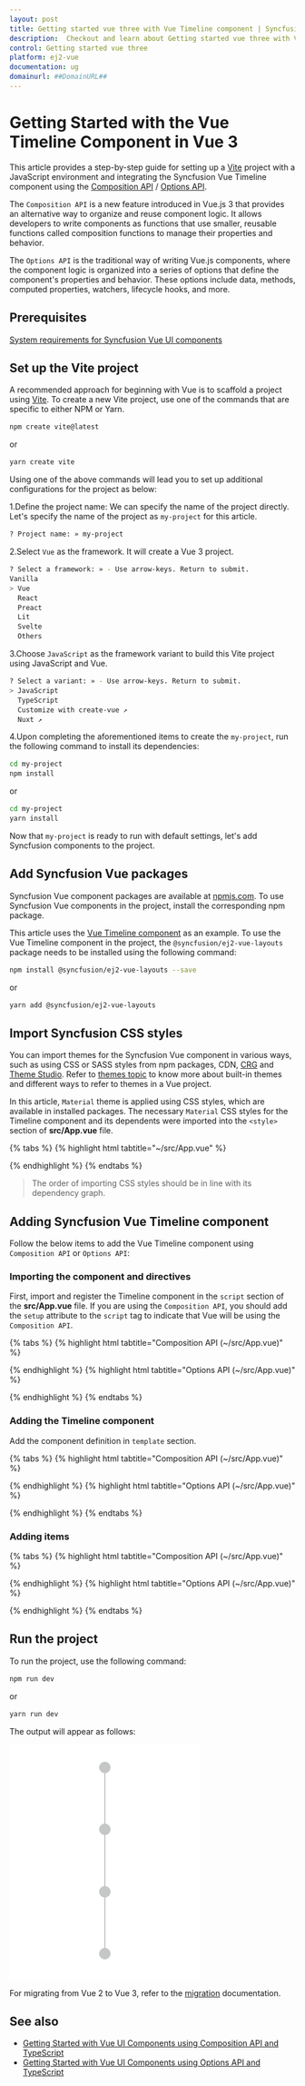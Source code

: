```yaml
---
layout: post
title: Getting started vue three with Vue Timeline component | Syncfusion
description:  Checkout and learn about Getting started vue three with Vue Timeline component of Syncfusion Essential JS 2 and more details.
control: Getting started vue three 
platform: ej2-vue
documentation: ug
domainurl: ##DomainURL##
---
```


# Getting Started with the Vue Timeline Component in Vue 3

This article provides a step-by-step guide for setting up a [Vite](https://vitejs.dev/) project with a JavaScript environment and integrating the Syncfusion Vue Timeline component using the [Composition API](https://vuejs.org/guide/introduction.html#composition-api) / [Options API](https://vuejs.org/guide/introduction.html#options-api).

The `Composition API` is a new feature introduced in Vue.js 3 that provides an alternative way to organize and reuse component logic. It allows developers to write components as functions that use smaller, reusable functions called composition functions to manage their properties and behavior.

The `Options API` is the traditional way of writing Vue.js components, where the component logic is organized into a series of options that define the component's properties and behavior. These options include data, methods, computed properties, watchers, lifecycle hooks, and more.

## Prerequisites

[System requirements for Syncfusion Vue UI components](https://ej2.syncfusion.com/vue/documentation/system-requirements/)

## Set up the Vite project

A recommended approach for beginning with Vue is to scaffold a project using [Vite](https://vitejs.dev/). To create a new Vite project, use one of the commands that are specific to either NPM or Yarn.

```bash
npm create vite@latest
```

or

```bash
yarn create vite
```

Using one of the above commands will lead you to set up additional configurations for the project as below:

1.Define the project name: We can specify the name of the project directly. Let's specify the name of the project as `my-project` for this article.

```bash
? Project name: » my-project
```

2.Select `Vue` as the framework. It will create a Vue 3 project.

```bash
? Select a framework: » - Use arrow-keys. Return to submit.
Vanilla
> Vue
  React
  Preact
  Lit
  Svelte
  Others
```

3.Choose `JavaScript` as the framework variant to build this Vite project using JavaScript and Vue.

```bash
? Select a variant: » - Use arrow-keys. Return to submit.
> JavaScript
  TypeScript
  Customize with create-vue ↗
  Nuxt ↗
```

4.Upon completing the aforementioned items to create the `my-project`, run the following command to install its dependencies:

```bash
cd my-project
npm install
```

or

```bash
cd my-project
yarn install
```

Now that `my-project` is ready to run with default settings, let's add Syncfusion components to the project.

## Add Syncfusion Vue packages

Syncfusion Vue component packages are available at [npmjs.com](https://www.npmjs.com/search?q=ej2-vue). To use Syncfusion Vue components in the project, install the corresponding npm package.

This article uses the [Vue Timeline component](https://www.syncfusion.com/vue-components/vue-Timeline) as an example. To use the Vue Timeline component in the project, the `@syncfusion/ej2-vue-layouts` package needs to be installed using the following command:

```bash
npm install @syncfusion/ej2-vue-layouts --save
```

or

```bash
yarn add @syncfusion/ej2-vue-layouts
```

## Import Syncfusion CSS styles

You can import themes for the Syncfusion Vue component in various ways, such as using CSS or SASS styles from npm packages, CDN, [CRG](https://ej2.syncfusion.com/javascript/documentation/common/custom-resource-generator/) and [Theme Studio](https://ej2.syncfusion.com/vue/documentation/appearance/theme-studio/). Refer to [themes topic](https://ej2.syncfusion.com/vue/documentation/appearance/theme/) to know more about built-in themes and different ways to refer to themes in a Vue project.

In this article, `Material` theme is applied using CSS styles, which are available in installed packages. The necessary `Material` CSS styles for the Timeline component and its dependents were imported into the `<style>` section of **src/App.vue** file.

{% tabs %}
{% highlight html tabtitle="~/src/App.vue" %}

<style>
  @import '../node_modules/@syncfusion/ej2-base/styles/material.css';
  @import '../node_modules/@syncfusion/ej2-vue-layouts/styles/material.css';
</style>

{% endhighlight %}
{% endtabs %}

> The order of importing CSS styles should be in line with its dependency graph.

## Adding Syncfusion Vue Timeline component

Follow the below items to add the Vue Timeline component using `Composition API` or `Options API`:

### Importing the component and directives

First, import and register the Timeline component in the `script` section of the **src/App.vue** file. If you are using the `Composition API`, you should add the `setup` attribute to the `script` tag to indicate that Vue will be using the `Composition API`.

{% tabs %}
{% highlight html tabtitle="Composition API (~/src/App.vue)" %}

<script setup>
    import { TimelineComponent as EjsTimeline, ItemsDirective as EItems, ItemDirective as EItem  } from "@syncfusion/ej2-vue-layouts";
</script>

{% endhighlight %}
{% highlight html tabtitle="Options API (~/src/App.vue)" %}

<script>
import { TimelineComponent, ItemsDirective, ItemDirective } from "@syncfusion/ej2-vue-layouts";
export default {
    components: {
      'ejs-timeline': TimelineComponent,
      "e-items": ItemsDirective,
      "e-item": ItemDirective
    }
};
</script>   
{% endhighlight %}
{% endtabs %}

### Adding the Timeline component

Add the component definition in `template` section.

{% tabs %}
{% highlight html tabtitle="Composition API (~/src/App.vue)" %}

<template>
  <ejs-timeline id="timeline"></ejs-timeline>
</template>

<script setup>
  import { TimelineComponent as EjsTimeline } from "@syncfusion/ej2-vue-layouts";
</script>

<style>
  @import "../node_modules/@syncfusion/ej2-base/styles/material.css";
  @import "../node_modules/@syncfusion/ej2-vue-layouts/styles/material.css";
</style>
{% endhighlight %}
{% highlight html tabtitle="Options API (~/src/App.vue)" %}

<template>
  <ejs-timeline id="timeline"></ejs-timeline>
</template>

<script>
import { TimelineComponent } from "@syncfusion/ej2-vue-layouts";
export default {
    components: {
      'ejs-timeline': TimelineComponent
    }
};
</script>
<style>
  @import "../node_modules/@syncfusion/ej2-base/styles/material.css";
  @import "../node_modules/@syncfusion/ej2-vue-layouts/styles/material.css";
</style>

{% endhighlight %}
{% endtabs %}

### Adding items

{% tabs %}
{% highlight html tabtitle="Composition API (~/src/App.vue)" %}

<template>
  <ejs-timeline id="timeline">
      <e-items>
        <e-item></e-item>
        <e-item></e-item>
        <e-item></e-item>
        <e-item></e-item>
      </e-items>
  </ejs-timeline>
</template>

<script setup>
  import { TimelineComponent as EjsTimeline, ItemsDirective as EItems, ItemDirective as EItem  } from "@syncfusion/ej2-vue-layouts";
</script>

<style>
  @import "../node_modules/@syncfusion/ej2-base/styles/material.css";
  @import "../node_modules/@syncfusion/ej2-popups/styles/material.css";
  @import "../node_modules/@syncfusion/ej2-vue-layouts/styles/material.css";
</style>
{% endhighlight %}
{% highlight html tabtitle="Options API (~/src/App.vue)" %}

<template>
  <ejs-timeline id="timeline">
      <e-items>
        <e-item></e-item>
        <e-item></e-item>
        <e-item></e-item>
        <e-item></e-item>
      </e-items>
  </ejs-timeline>
</template>

<script>
import { TimelineComponent, ItemsDirective, ItemDirective } from "@syncfusion/ej2-vue-layouts";
export default {
    components: {
      'ejs-timeline': TimelineComponent,
      "e-items": ItemsDirective,
      "e-item": ItemDirective
    }
};
</script>
<style>
  @import "../node_modules/@syncfusion/ej2-base/styles/material.css"; 
  @import "../node_modules/@syncfusion/ej2-vue-layouts/styles/material.css";
</style>

{% endhighlight %}
{% endtabs %}

## Run the project

To run the project, use the following command:

```bash
npm run dev
```

or

```bash
yarn run dev
```

The output will appear as follows:

![Output](./images/default.png)


For migrating from Vue 2 to Vue 3, refer to the [migration](https://ej2.syncfusion.com/vue/documentation/getting-started/vue3-tutorial/#migration-from-vue-2-to-vue-3) documentation.

## See also

* [Getting Started with Vue UI Components using Composition API and TypeScript](../getting-started/vue-3-ts-composition.md)
* [Getting Started with Vue UI Components using Options API and TypeScript](../getting-started/vue-3-ts-options.md)